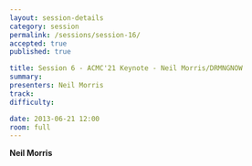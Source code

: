 ```yaml
---
layout: session-details
category: session
permalink: /sessions/session-16/
accepted: true
published: true 

title: Session 6 - ACMC'21 Keynote - Neil Morris/DRMNGNOW
summary:
presenters: Neil Morris
track:
difficulty:

date: 2013-06-21 12:00
room: full
---
```


**Neil Morris**
